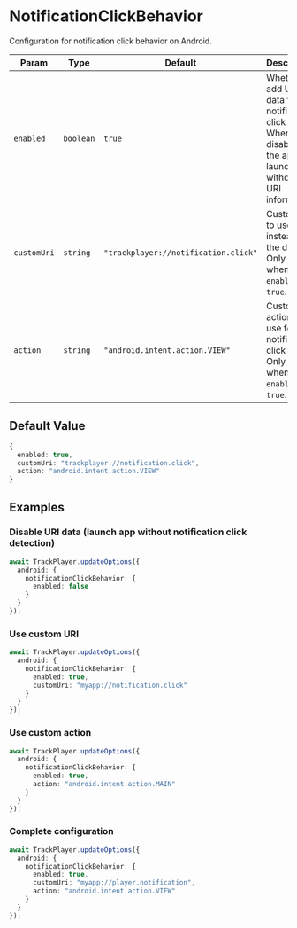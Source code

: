 # NotificationClickBehavior

Configuration for notification click behavior on Android.

| Param | Type  | Default | Description |
|-------|-------|---------|-------------|
| `enabled` | `boolean` | `true` | Whether to add URI data to the notification click intent. When disabled, the app will launch without any URI information. |
| `customUri` | `string` | `"trackplayer://notification.click"` | Custom URI to use instead of the default. Only used when `enabled` is `true`. |
| `action` | `string` | `"android.intent.action.VIEW"` | Custom action to use for the notification click intent. Only used when `enabled` is `true`. |

## Default Value

```typescript
{
  enabled: true,
  customUri: "trackplayer://notification.click",
  action: "android.intent.action.VIEW"
}
```

## Examples

### Disable URI data (launch app without notification click detection)
```typescript
await TrackPlayer.updateOptions({
  android: {
    notificationClickBehavior: {
      enabled: false
    }
  }
});
```

### Use custom URI
```typescript
await TrackPlayer.updateOptions({
  android: {
    notificationClickBehavior: {
      enabled: true,
      customUri: "myapp://notification.click"
    }
  }
});
```

### Use custom action
```typescript
await TrackPlayer.updateOptions({
  android: {
    notificationClickBehavior: {
      enabled: true,
      action: "android.intent.action.MAIN"
    }
  }
});
```

### Complete configuration
```typescript
await TrackPlayer.updateOptions({
  android: {
    notificationClickBehavior: {
      enabled: true,
      customUri: "myapp://player.notification",
      action: "android.intent.action.VIEW"
    }
  }
});
``` 